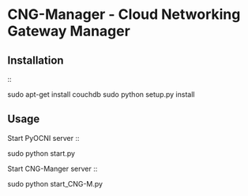 CNG-Manager - Cloud Networking Gateway Manager
==============================================


Installation
------------
::

  sudo apt-get install couchdb
  sudo python setup.py install


Usage
------------

Start PyOCNI server
::

  sudo python start.py


Start CNG-Manger server
::

  sudo python start_CNG-M.py

